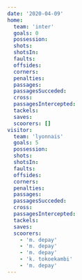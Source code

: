 ```yaml
---
date: '2020-04-09'
home:
  team: 'inter'
  goals: 0
  possession:
  shots:
  shotsIn:
  faults:
  offsides:
  corners:
  penalties:
  passages:
  passagesSucceded:
  cross:
  passagesIntercepted:
  tackels:
  saves:
  scoorers: []
visitor:
  team: 'lyonnais'
  goals: 5
  possession:
  shots:
  shotsIn:
  faults:
  offsides:
  corners:
  penalties:
  passages:
  passagesSucceded:
  cross:
  passagesIntercepted:
  tackels:
  saves:
  scoorers:
    - 'm. depay'
    - 'm. depay'
    - 'm. depay'
    - 'k. tokoekambi'
    - 'm. depay'
---
```

